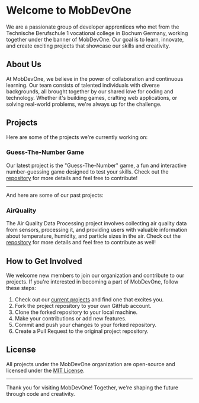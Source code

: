 # Welcome to MobDevOne

We are a passionate group of developer apprentices who met from the Technische Berufschule 1 vocational college in Bochum Germany, working together under the banner of MobDevOne. Our goal is to learn, innovate, and create exciting projects that showcase our skills and creativity.

## About Us

At MobDevOne, we believe in the power of collaboration and continuous learning. Our team consists of talented individuals with diverse backgrounds, all brought together by our shared love for coding and technology. Whether it's building games, crafting web applications, or solving real-world problems, we're always up for the challenge.

## Projects

Here are some of the projects we're currently working on:

### Guess-The-Number Game

Our latest project is the "Guess-The-Number" game, a fun and interactive number-guessing game designed to test your skills. Check out the [repository](https://github.com/MobDevOne/guess-the-number) for more details and feel free to contribute!

---

And here are some of our past projects:

### AirQuality

The Air Quality Data Processing project involves collecting air quality data from sensors, processing it, and providing users with valuable information about temperature, humidity, and particle sizes in the air. Check out the [repository](https://github.com/MobDevOne/AirQuality) for more details and feel free to contribute as well!

## How to Get Involved

We welcome new members to join our organization and contribute to our projects. If you're interested in becoming a part of MobDevOne, follow these steps:

1. Check out our [current projects](https://github.com/MobDevOne) and find one that excites you.
2. Fork the project repository to your own GitHub account.
3. Clone the forked repository to your local machine.
4. Make your contributions or add new features.
5. Commit and push your changes to your forked repository.
6. Create a Pull Request to the original project repository.

## License

All projects under the MobDevOne organization are open-source and licensed under the [MIT License](LICENSE).

---

Thank you for visiting MobDevOne! Together, we're shaping the future through code and creativity.
